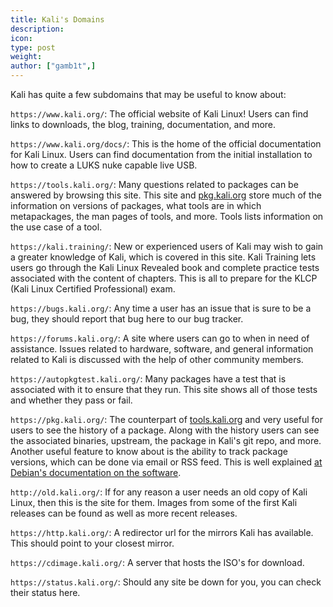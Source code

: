 ```yaml
---
title: Kali's Domains
description:
icon:
type: post
weight:
author: ["gamb1t",]
---
```


Kali has quite a few subdomains that may be useful to know about:


`https://www.kali.org/`: The official website of Kali Linux! Users can find links to downloads, the blog, training, documentation, and more.


`https://www.kali.org/docs/`: This is the home of the official documentation for Kali Linux. Users can find documentation from the initial installation to how to create a LUKS nuke capable live USB.


`https://tools.kali.org/`: Many questions related to packages can be answered by browsing this site. This site and [pkg.kali.org](https://pkg.kali.org/) store much of the information on versions of packages, what tools are in which metapackages, the man pages of tools, and more. Tools lists information on the use case of a tool.


`https://kali.training/`: New or experienced users of Kali may wish to gain a greater knowledge of Kali, which is covered in this site. Kali Training lets users go through the Kali Linux Revealed book and complete practice tests associated with the content of chapters. This is all to prepare for the KLCP (Kali Linux Certified Professional) exam.


`https://bugs.kali.org/`: Any time a user has an issue that is sure to be a bug, they should report that bug here to our bug tracker.

`https://forums.kali.org/`: A site where users can go to when in need of assistance. Issues related to hardware, software, and general information related to Kali is discussed with the help of other community members.


`https://autopkgtest.kali.org/`: Many packages have a test that is associated with it to ensure that they run. This site shows all of those tests and whether they pass or fail.


`https://pkg.kali.org/`: The counterpart of [tools.kali.org](https://tools.kali.org/) and very useful for users to see the history of a package. Along with the history users can see the associated binaries, upstream, the package in Kali's git repo, and more. Another useful feature to know about is the ability to track package versions, which can be done via email or RSS feed. This is well explained [at Debian's documentation on the software](https://qa.pages.debian.net/distro-tracker/usage/follow-packages.html).


`http://old.kali.org/`: If for any reason a user needs an old copy of Kali Linux, then this is the site for them. Images from some of the first Kali releases can be found as well as more recent releases.


`https://http.kali.org/`: A redirector url for the mirrors Kali has available. This should point to your closest mirror.


`https://cdimage.kali.org/`: A server that hosts the ISO's for download.


`https://status.kali.org/`: Should any site be down for you, you can check their status here.
